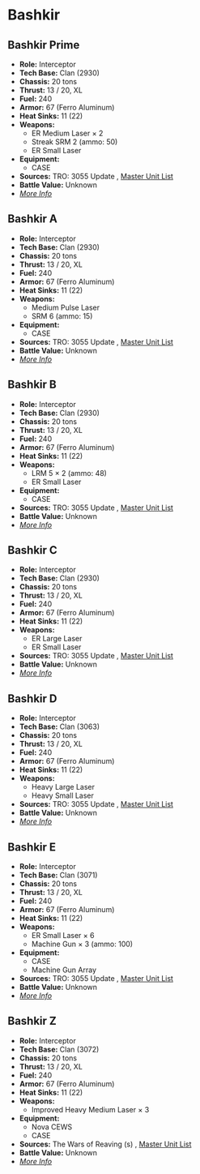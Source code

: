 # Bashkir 

## Bashkir Prime 

- **Role:** Interceptor 
- **Tech Base:** Clan (2930) 
- **Chassis:** 20 tons 
- **Thrust:** 13 / 20, XL 
- **Fuel:** 240 
- **Armor:** 67 (Ferro Aluminum) 
- **Heat Sinks:** 11 (22) 
- **Weapons:** 
  - ER Medium Laser × 2 
  - Streak SRM 2 (ammo: 50) 
  - ER Small Laser 
- **Equipment:** 
  - CASE 
- **Sources:** TRO: 3055 Update , [Master Unit List](http://masterunitlist.info/Unit/Details/260) 
- **Battle Value:** Unknown 
- [*More Info*](bashkir/bashkir_prime.md) 

## Bashkir A 

- **Role:** Interceptor 
- **Tech Base:** Clan (2930) 
- **Chassis:** 20 tons 
- **Thrust:** 13 / 20, XL 
- **Fuel:** 240 
- **Armor:** 67 (Ferro Aluminum) 
- **Heat Sinks:** 11 (22) 
- **Weapons:** 
  - Medium Pulse Laser 
  - SRM 6 (ammo: 15) 
- **Equipment:** 
  - CASE 
- **Sources:** TRO: 3055 Update , [Master Unit List](http://masterunitlist.info/Unit/Details/256) 
- **Battle Value:** Unknown 
- [*More Info*](bashkir/bashkir_a.md) 

## Bashkir B 

- **Role:** Interceptor 
- **Tech Base:** Clan (2930) 
- **Chassis:** 20 tons 
- **Thrust:** 13 / 20, XL 
- **Fuel:** 240 
- **Armor:** 67 (Ferro Aluminum) 
- **Heat Sinks:** 11 (22) 
- **Weapons:** 
  - LRM 5 × 2 (ammo: 48) 
  - ER Small Laser 
- **Equipment:** 
  - CASE 
- **Sources:** TRO: 3055 Update , [Master Unit List](http://masterunitlist.info/Unit/Details/257) 
- **Battle Value:** Unknown 
- [*More Info*](bashkir/bashkir_b.md) 

## Bashkir C 

- **Role:** Interceptor 
- **Tech Base:** Clan (2930) 
- **Chassis:** 20 tons 
- **Thrust:** 13 / 20, XL 
- **Fuel:** 240 
- **Armor:** 67 (Ferro Aluminum) 
- **Heat Sinks:** 11 (22) 
- **Weapons:** 
  - ER Large Laser 
  - ER Small Laser 
- **Sources:** TRO: 3055 Update , [Master Unit List](http://masterunitlist.info/Unit/Details/258) 
- **Battle Value:** Unknown 
- [*More Info*](bashkir/bashkir_c.md) 

## Bashkir D 

- **Role:** Interceptor 
- **Tech Base:** Clan (3063) 
- **Chassis:** 20 tons 
- **Thrust:** 13 / 20, XL 
- **Fuel:** 240 
- **Armor:** 67 (Ferro Aluminum) 
- **Heat Sinks:** 11 (22) 
- **Weapons:** 
  - Heavy Large Laser 
  - Heavy Small Laser 
- **Sources:** TRO: 3055 Update , [Master Unit List](http://masterunitlist.info/Unit/Details/259) 
- **Battle Value:** Unknown 
- [*More Info*](bashkir/bashkir_d.md) 

## Bashkir E 

- **Role:** Interceptor 
- **Tech Base:** Clan (3071) 
- **Chassis:** 20 tons 
- **Thrust:** 13 / 20, XL 
- **Fuel:** 240 
- **Armor:** 67 (Ferro Aluminum) 
- **Heat Sinks:** 11 (22) 
- **Weapons:** 
  - ER Small Laser × 6 
  - Machine Gun × 3 (ammo: 100) 
- **Equipment:** 
  - CASE 
  - Machine Gun Array 
- **Sources:** TRO: 3055 Update , [Master Unit List](http://masterunitlist.info/Unit/Details/3795) 
- **Battle Value:** Unknown 
- [*More Info*](bashkir/bashkir_e.md) 

## Bashkir Z 

- **Role:** Interceptor 
- **Tech Base:** Clan (3072) 
- **Chassis:** 20 tons 
- **Thrust:** 13 / 20, XL 
- **Fuel:** 240 
- **Armor:** 67 (Ferro Aluminum) 
- **Heat Sinks:** 11 (22) 
- **Weapons:** 
  - Improved Heavy Medium Laser × 3 
- **Equipment:** 
  - Nova CEWS 
  - CASE 
- **Sources:** The Wars of Reaving (s) , [Master Unit List](http://masterunitlist.info/Unit/Details/5833) 
- **Battle Value:** Unknown 
- [*More Info*](bashkir/bashkir_z.md) 

